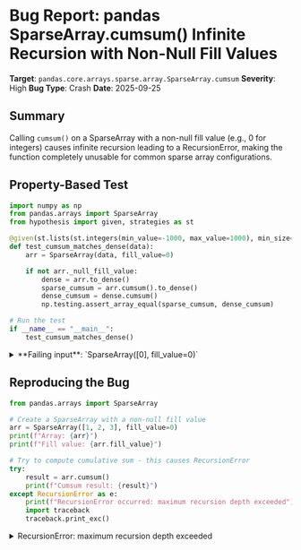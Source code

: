 # Bug Report: pandas SparseArray.cumsum() Infinite Recursion with Non-Null Fill Values

**Target**: `pandas.core.arrays.sparse.array.SparseArray.cumsum`
**Severity**: High
**Bug Type**: Crash
**Date**: 2025-09-25

## Summary

Calling `cumsum()` on a SparseArray with a non-null fill value (e.g., 0 for integers) causes infinite recursion leading to a RecursionError, making the function completely unusable for common sparse array configurations.

## Property-Based Test

```python
import numpy as np
from pandas.arrays import SparseArray
from hypothesis import given, strategies as st

@given(st.lists(st.integers(min_value=-1000, max_value=1000), min_size=1, max_size=100))
def test_cumsum_matches_dense(data):
    arr = SparseArray(data, fill_value=0)

    if not arr._null_fill_value:
        dense = arr.to_dense()
        sparse_cumsum = arr.cumsum().to_dense()
        dense_cumsum = dense.cumsum()
        np.testing.assert_array_equal(sparse_cumsum, dense_cumsum)

# Run the test
if __name__ == "__main__":
    test_cumsum_matches_dense()
```

<details>

<summary>
**Failing input**: `SparseArray([0], fill_value=0)`
</summary>
```
+ Exception Group Traceback (most recent call last):
  |   File "/home/npc/pbt/agentic-pbt/worker_/33/hypo.py", line 17, in <module>
  |     test_cumsum_matches_dense()
  |     ~~~~~~~~~~~~~~~~~~~~~~~~~^^
  |   File "/home/npc/pbt/agentic-pbt/worker_/33/hypo.py", line 6, in test_cumsum_matches_dense
  |     def test_cumsum_matches_dense(data):
  |                    ^^^
  |   File "/home/npc/miniconda/lib/python3.13/site-packages/hypothesis/core.py", line 2124, in wrapped_test
  |     raise the_error_hypothesis_found
  | hypothesis.errors.FlakyFailure: Inconsistent results from replaying a test case!
  |   last: INTERESTING from RecursionError at /home/npc/miniconda/lib/python3.13/site-packages/pandas/core/dtypes/cast.py:1810
  |   this: INTERESTING from RecursionError at /home/npc/miniconda/lib/python3.13/site-packages/numpy/_core/getlimits.py:699 (3 sub-exceptions)
  +-+---------------- 1 ----------------
    | Traceback (most recent call last):
    |   File "/home/npc/miniconda/lib/python3.13/site-packages/hypothesis/core.py", line 1207, in _execute_once_for_engine
    |     result = self.execute_once(data)
    |   File "/home/npc/miniconda/lib/python3.13/site-packages/hypothesis/core.py", line 1147, in execute_once
    |     result = self.test_runner(data, run)
    |   File "/home/npc/miniconda/lib/python3.13/site-packages/hypothesis/core.py", line 822, in default_executor
    |     return function(data)
    |   File "/home/npc/miniconda/lib/python3.13/site-packages/hypothesis/core.py", line 1103, in run
    |     return test(*args, **kwargs)
    |   File "/home/npc/pbt/agentic-pbt/worker_/33/hypo.py", line 6, in test_cumsum_matches_dense
    |     def test_cumsum_matches_dense(data):
    |                    ^^^^^^^
    |   File "/home/npc/miniconda/lib/python3.13/site-packages/hypothesis/core.py", line 1012, in test
    |     result = self.test(*args, **kwargs)
    |   File "/home/npc/pbt/agentic-pbt/worker_/33/hypo.py", line 11, in test_cumsum_matches_dense
    |     sparse_cumsum = arr.cumsum().to_dense()
    |                     ~~~~~~~~~~^^
    |   File "/home/npc/miniconda/lib/python3.13/site-packages/pandas/core/arrays/sparse/array.py", line 1550, in cumsum
    |     return SparseArray(self.to_dense()).cumsum()
    |            ~~~~~~~~~~~~~~~~~~~~~~~~~~~~~~~~~~~^^
    |   File "/home/npc/miniconda/lib/python3.13/site-packages/pandas/core/arrays/sparse/array.py", line 1550, in cumsum
    |     return SparseArray(self.to_dense()).cumsum()
    |            ~~~~~~~~~~~~~~~~~~~~~~~~~~~~~~~~~~~^^
    |   File "/home/npc/miniconda/lib/python3.13/site-packages/pandas/core/arrays/sparse/array.py", line 1550, in cumsum
    |     return SparseArray(self.to_dense()).cumsum()
    |            ~~~~~~~~~~~~~~~~~~~~~~~~~~~~~~~~~~~^^
    |   [Previous line repeated 1990 more times]
    |   File "/home/npc/miniconda/lib/python3.13/site-packages/pandas/core/arrays/sparse/array.py", line 495, in __init__
    |     self._dtype = SparseDtype(sparse_values.dtype, fill_value)
    |                   ~~~~~~~~~~~^^^^^^^^^^^^^^^^^^^^^^^^^^^^^^^^^
    |   File "/home/npc/miniconda/lib/python3.13/site-packages/pandas/core/dtypes/dtypes.py", line 1689, in __init__
    |     self._check_fill_value()
    |     ~~~~~~~~~~~~~~~~~~~~~~^^
    |   File "/home/npc/miniconda/lib/python3.13/site-packages/pandas/core/dtypes/dtypes.py", line 1777, in _check_fill_value
    |     if not can_hold_element(dummy, val):
    |            ~~~~~~~~~~~~~~~~^^^^^^^^^^^^
    |   File "/home/npc/miniconda/lib/python3.13/site-packages/pandas/core/dtypes/cast.py", line 1772, in can_hold_element
    |     np_can_hold_element(dtype, element)
    |     ~~~~~~~~~~~~~~~~~~~^^^^^^^^^^^^^^^^
    |   File "/home/npc/miniconda/lib/python3.13/site-packages/pandas/core/dtypes/cast.py", line 1810, in np_can_hold_element
    |     info = np.iinfo(dtype)
    | RecursionError: maximum recursion depth exceeded
    +---------------- 2 ----------------
    | Traceback (most recent call last):
    |   File "/home/npc/miniconda/lib/python3.13/site-packages/hypothesis/core.py", line 1207, in _execute_once_for_engine
    |     result = self.execute_once(data)
    |   File "/home/npc/miniconda/lib/python3.13/site-packages/hypothesis/core.py", line 1147, in execute_once
    |     result = self.test_runner(data, run)
    |   File "/home/npc/miniconda/lib/python3.13/site-packages/hypothesis/core.py", line 822, in default_executor
    |     return function(data)
    |   File "/home/npc/miniconda/lib/python3.13/site-packages/hypothesis/core.py", line 1103, in run
    |     return test(*args, **kwargs)
    |   File "/home/npc/pbt/agentic-pbt/worker_/33/hypo.py", line 6, in test_cumsum_matches_dense
    |     def test_cumsum_matches_dense(data):
    |                    ^^^^^^^
    |   File "/home/npc/miniconda/lib/python3.13/site-packages/hypothesis/core.py", line 1012, in test
    |     result = self.test(*args, **kwargs)
    |   File "/home/npc/pbt/agentic-pbt/worker_/33/hypo.py", line 11, in test_cumsum_matches_dense
    |     sparse_cumsum = arr.cumsum().to_dense()
    |                     ~~~~~~~~~~^^
    |   File "/home/npc/miniconda/lib/python3.13/site-packages/pandas/core/arrays/sparse/array.py", line 1550, in cumsum
    |     return SparseArray(self.to_dense()).cumsum()
    |            ~~~~~~~~~~~~~~~~~~~~~~~~~~~~~~~~~~~^^
    |   File "/home/npc/miniconda/lib/python3.13/site-packages/pandas/core/arrays/sparse/array.py", line 1550, in cumsum
    |     return SparseArray(self.to_dense()).cumsum()
    |            ~~~~~~~~~~~~~~~~~~~~~~~~~~~~~~~~~~~^^
    |   File "/home/npc/miniconda/lib/python3.13/site-packages/pandas/core/arrays/sparse/array.py", line 1550, in cumsum
    |     return SparseArray(self.to_dense()).cumsum()
    |            ~~~~~~~~~~~~~~~~~~~~~~~~~~~~~~~~~~~^^
    |   [Previous line repeated 1989 more times]
    |   File "/home/npc/miniconda/lib/python3.13/site-packages/pandas/core/arrays/sparse/array.py", line 495, in __init__
    |     self._dtype = SparseDtype(sparse_values.dtype, fill_value)
    |                   ~~~~~~~~~~~^^^^^^^^^^^^^^^^^^^^^^^^^^^^^^^^^
    |   File "/home/npc/miniconda/lib/python3.13/site-packages/pandas/core/dtypes/dtypes.py", line 1689, in __init__
    |     self._check_fill_value()
    |     ~~~~~~~~~~~~~~~~~~~~~~^^
    |   File "/home/npc/miniconda/lib/python3.13/site-packages/pandas/core/dtypes/dtypes.py", line 1777, in _check_fill_value
    |     if not can_hold_element(dummy, val):
    |            ~~~~~~~~~~~~~~~~^^^^^^^^^^^^
    |   File "/home/npc/miniconda/lib/python3.13/site-packages/pandas/core/dtypes/cast.py", line 1772, in can_hold_element
    |     np_can_hold_element(dtype, element)
    |     ~~~~~~~~~~~~~~~~~~~^^^^^^^^^^^^^^^^
    |   File "/home/npc/miniconda/lib/python3.13/site-packages/pandas/core/dtypes/cast.py", line 1810, in np_can_hold_element
    |     info = np.iinfo(dtype)
    |   File "/home/npc/miniconda/lib/python3.13/site-packages/numpy/_core/getlimits.py", line 699, in __init__
    |     try:
    |     ...<2 lines>...
    |         self.dtype = numeric.dtype(type(int_type))
    | RecursionError: maximum recursion depth exceeded
    +---------------- 3 ----------------
    | Traceback (most recent call last):
    |   File "/home/npc/miniconda/lib/python3.13/site-packages/hypothesis/core.py", line 1207, in _execute_once_for_engine
    |     result = self.execute_once(data)
    |   File "/home/npc/miniconda/lib/python3.13/site-packages/hypothesis/core.py", line 1147, in execute_once
    |     result = self.test_runner(data, run)
    |   File "/home/npc/miniconda/lib/python3.13/site-packages/hypothesis/core.py", line 822, in default_executor
    |     return function(data)
    |   File "/home/npc/miniconda/lib/python3.13/site-packages/hypothesis/core.py", line 1103, in run
    |     return test(*args, **kwargs)
    |   File "/home/npc/pbt/agentic-pbt/worker_/33/hypo.py", line 6, in test_cumsum_matches_dense
    |     def test_cumsum_matches_dense(data):
    |                    ^^^^^^^
    |   File "/home/npc/miniconda/lib/python3.13/site-packages/hypothesis/core.py", line 1012, in test
    |     result = self.test(*args, **kwargs)
    |   File "/home/npc/pbt/agentic-pbt/worker_/33/hypo.py", line 11, in test_cumsum_matches_dense
    |     sparse_cumsum = arr.cumsum().to_dense()
    |                     ~~~~~~~~~~^^
    |   File "/home/npc/miniconda/lib/python3.13/site-packages/pandas/core/arrays/sparse/array.py", line 1550, in cumsum
    |     return SparseArray(self.to_dense()).cumsum()
    |            ~~~~~~~~~~~~~~~~~~~~~~~~~~~~~~~~~~~^^
    |   File "/home/npc/miniconda/lib/python3.13/site-packages/pandas/core/arrays/sparse/array.py", line 1550, in cumsum
    |     return SparseArray(self.to_dense()).cumsum()
    |            ~~~~~~~~~~~~~~~~~~~~~~~~~~~~~~~~~~~^^
    |   File "/home/npc/miniconda/lib/python3.13/site-packages/pandas/core/arrays/sparse/array.py", line 1550, in cumsum
    |     return SparseArray(self.to_dense()).cumsum()
    |            ~~~~~~~~~~~~~~~~~~~~~~~~~~~~~~~~~~~^^
    |   [Previous line repeated 1989 more times]
    |   File "/home/npc/miniconda/lib/python3.13/site-packages/pandas/core/arrays/sparse/array.py", line 495, in __init__
    |     self._dtype = SparseDtype(sparse_values.dtype, fill_value)
    |                   ~~~~~~~~~~~^^^^^^^^^^^^^^^^^^^^^^^^^^^^^^^^^
    |   File "/home/npc/miniconda/lib/python3.13/site-packages/pandas/core/dtypes/dtypes.py", line 1689, in __init__
    |     self._check_fill_value()
    |     ~~~~~~~~~~~~~~~~~~~~~~^^
    |   File "/home/npc/miniconda/lib/python3.13/site-packages/pandas/core/dtypes/dtypes.py", line 1777, in _check_fill_value
    |     if not can_hold_element(dummy, val):
    |            ~~~~~~~~~~~~~~~~^^^^^^^^^^^^
    |   File "/home/npc/miniconda/lib/python3.13/site-packages/pandas/core/dtypes/cast.py", line 1772, in can_hold_element
    |     np_can_hold_element(dtype, element)
    |     ~~~~~~~~~~~~~~~~~~~^^^^^^^^^^^^^^^^
    |   File "/home/npc/miniconda/lib/python3.13/site-packages/pandas/core/dtypes/cast.py", line 1810, in np_can_hold_element
    |     info = np.iinfo(dtype)
    |   File "/home/npc/miniconda/lib/python3.13/site-packages/numpy/_core/getlimits.py", line 699, in __init__
    |     try:
    |     ...<2 lines>...
    |         self.dtype = numeric.dtype(type(int_type))
    | RecursionError: maximum recursion depth exceeded
    +------------------------------------
```
</details>

## Reproducing the Bug

```python
from pandas.arrays import SparseArray

# Create a SparseArray with a non-null fill value
arr = SparseArray([1, 2, 3], fill_value=0)
print(f"Array: {arr}")
print(f"Fill value: {arr.fill_value}")

# Try to compute cumulative sum - this causes RecursionError
try:
    result = arr.cumsum()
    print(f"Cumsum result: {result}")
except RecursionError as e:
    print(f"RecursionError occurred: maximum recursion depth exceeded")
    import traceback
    traceback.print_exc()
```

<details>

<summary>
RecursionError: maximum recursion depth exceeded
</summary>
```
Traceback (most recent call last):
  File "/home/npc/pbt/agentic-pbt/worker_/33/repo.py", line 10, in <module>
    result = arr.cumsum()
  File "/home/npc/miniconda/lib/python3.13/site-packages/pandas/core/arrays/sparse/array.py", line 1550, in cumsum
    return SparseArray(self.to_dense()).cumsum()
           ~~~~~~~~~~~~~~~~~~~~~~~~~~~~~~~~~~~^^
  File "/home/npc/miniconda/lib/python3.13/site-packages/pandas/core/arrays/sparse/array.py", line 1550, in cumsum
    return SparseArray(self.to_dense()).cumsum()
           ~~~~~~~~~~~~~~~~~~~~~~~~~~~~~~~~~~~^^
  File "/home/npc/miniconda/lib/python3.13/site-packages/pandas/core/arrays/sparse/array.py", line 1550, in cumsum
    return SparseArray(self.to_dense()).cumsum()
           ~~~~~~~~~~~~~~~~~~~~~~~~~~~~~~~~~~~^^
  [Previous line repeated 989 more times]
  File "/home/npc/miniconda/lib/python3.13/site-packages/pandas/core/arrays/sparse/array.py", line 495, in __init__
    self._dtype = SparseDtype(sparse_values.dtype, fill_value)
                  ~~~~~~~~~~~^^^^^^^^^^^^^^^^^^^^^^^^^^^^^^^^^
  File "/home/npc/miniconda/lib/python3.13/site-packages/pandas/core/dtypes/dtypes.py", line 1689, in __init__
    self._check_fill_value()
    ~~~~~~~~~~~~~~~~~~~~~~^^
  File "/home/npc/miniconda/lib/python3.13/site-packages/pandas/core/dtypes/dtypes.py", line 1777, in _check_fill_value
    if not can_hold_element(dummy, val):
           ~~~~~~~~~~~~~~~~^^^^^^^^^^^^
  File "/home/npc/miniconda/lib/python3.13/site-packages/pandas/core/dtypes/cast.py", line 1772, in can_hold_element
    np_can_hold_element(dtype, element)
    ~~~~~~~~~~~~~~~~~~~^^^^^^^^^^^^^^^^
  File "/home/npc/miniconda/lib/python3.13/site-packages/pandas/core/dtypes/cast.py", line 1810, in np_can_hold_element
    info = np.iinfo(dtype)
RecursionError: maximum recursion depth exceeded
Array: [1, 2, 3]
Fill: 0
IntIndex
Indices: array([0, 1, 2], dtype=int32)

Fill value: 0
RecursionError occurred: maximum recursion depth exceeded
```
</details>

## Why This Is A Bug

The cumsum() method documentation explicitly states that it should compute the "Cumulative sum of non-NA/null values" and that "the fill value will be `np.nan` regardless" of the input fill value. This clearly indicates the method should handle SparseArrays with any fill value type, converting the result to use NaN as the fill value.

However, when a SparseArray has a non-null fill value (where `_null_fill_value` is False), the implementation at line 1549-1550 attempts to convert to dense and back:

```python
if not self._null_fill_value:
    return SparseArray(self.to_dense()).cumsum()
```

The critical bug is that `SparseArray(self.to_dense())` creates a new SparseArray without specifying a fill_value parameter. When the SparseArray constructor receives dense integer data without an explicit fill_value, it infers the default fill value based on the dtype (0 for integers). This means:

1. The new SparseArray also has fill_value=0
2. Therefore `_null_fill_value` remains False
3. The cumsum() method hits the same conditional branch again
4. This creates infinite recursion until the stack overflows

This violates the documented contract that cumsum() should work for any SparseArray and return results with NaN fill value.

## Relevant Context

- The `_null_fill_value` property returns True only when the fill value is NaN/None/NA
- For integer SparseArrays, the default inferred fill value is 0 (not NaN)
- The bug affects all SparseArrays with non-null fill values, making cumsum() completely unusable for common sparse representations
- Documentation link: [pandas.arrays.SparseArray.cumsum](https://pandas.pydata.org/docs/reference/api/pandas.arrays.SparseArray.cumsum.html)
- Source code: `/pandas/core/arrays/sparse/array.py:1526-1556`

## Proposed Fix

```diff
--- a/pandas/core/arrays/sparse/array.py
+++ b/pandas/core/arrays/sparse/array.py
@@ -1547,7 +1547,11 @@ class SparseArray(OpsMixin, PandasObject, ExtensionArray):
             raise ValueError(f"axis(={axis}) out of bounds")

         if not self._null_fill_value:
-            return SparseArray(self.to_dense()).cumsum()
+            # Convert to dense, compute cumsum, then convert back with NaN fill_value
+            # to avoid infinite recursion
+            dense_cumsum = self.to_dense().cumsum()
+            # Use NaN as fill value to ensure _null_fill_value=True in the result
+            return SparseArray(dense_cumsum, fill_value=np.nan)

         return SparseArray(
             self.sp_values.cumsum(),
```